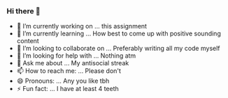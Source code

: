 ### Hi there 👋

- 🔭 I’m currently working on ... this assignment
- 🌱 I’m currently learning ... How best to come up with positive sounding content
- 👯 I’m looking to collaborate on ... Preferably writing all my code myself
- 🤔 I’m looking for help with ... Nothing atm
- 💬 Ask me about ... My antisocial streak
- 📫 How to reach me: ... Please don't
- 😄 Pronouns: ... Any you like tbh
- ⚡ Fun fact: ... I have at least 4 teeth

